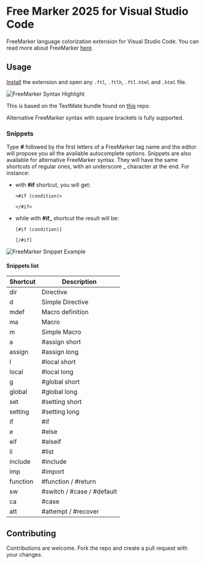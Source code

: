 # Free Marker 2025 for Visual Studio Code 
FreeMarker language colorization extension for Visual Studio Code. You can read more about FreeMarker [here](http://freemarker.incubator.apache.org/).

## Usage
[Install](https://marketplace.visualstudio.com/items?itemName=affiahmedkhan.FreeMarker2023) the extension and open any `.ftl`, `.ftlh`, `.ftl.html` and  `.html` file.

![FreeMarker Syntax Highlight](/images/vscode-freemarker-syntax.png "FreeMarker Syntax Hightlight")

This is based on the TextMate bundle found on [this](https://github.com/bburbach/textmate-freemarker-bundle) repo.

Alternative FreeMarker syntax with square brackets is fully supported.

### Snippets
Type **#** followed by the first letters of a FreeMarker tag name and the editor will propose you all the available autocomplete options. Snippets are also available for alternative FreeMarker syntax. They will have the same shortcuts of regular ones, with an underscore \_ character at the end. For instance:
* with **#if** shortcut, you will get:
    ```
    <#if (condition)>
        
    </#if>
    ```
* while with **#if\_** shortcut the result will be:
    ```
    [#if (condition)]
        
    [/#if]
    ```

![FreeMarker Snippet Example](/images/vs-freemarker-snippet-example.gif "FreeMarker Snippet Example")

#### Snippets list

Shortcut | Description 
---------|---------
dir | Directive
d | Simple Directive
mdef | Macro definition
ma | Macro
m | Simple Macro
a | #assign short
assign | #assign long
l | #local short
local | #local long
g | #global short
global | #global long
set | #setting short
setting | #setting long
if | #if
e | #else
eif | #elseif
li | #list
include | #include
imp | #import
function | #function / #return
sw | #switch / #case / #default
ca | #case
att | #attempt / #recover

## Contributing

Contributions are welcome. Fork the repo and create a pull request with your changes.
